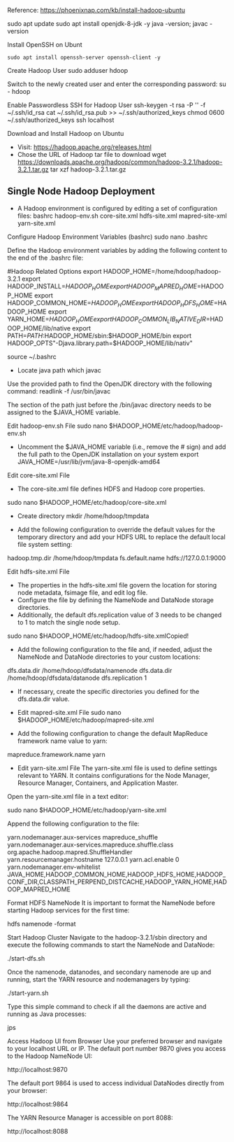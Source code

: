 Reference:
https://phoenixnap.com/kb/install-hadoop-ubuntu

sudo apt update
sudo apt install openjdk-8-jdk -y
java -version; javac -version

Install OpenSSH on Ubunt
```
sudo apt install openssh-server openssh-client -y
```

Create Hadoop User
sudo adduser hdoop

Switch to the newly created user and enter the corresponding password:
su - hdoop

Enable Passwordless SSH for Hadoop User
ssh-keygen -t rsa -P '' -f ~/.ssh/id_rsa
cat ~/.ssh/id_rsa.pub >> ~/.ssh/authorized_keys
chmod 0600 ~/.ssh/authorized_keys
ssh localhost

Download and Install Hadoop on Ubuntu
- Visit: https://hadoop.apache.org/releases.html
- Chose the URL of Hadoop tar file to download
wget https://downloads.apache.org/hadoop/common/hadoop-3.2.1/hadoop-3.2.1.tar.gz
tar xzf hadoop-3.2.1.tar.gz


## Single Node Hadoop Deployment
- A Hadoop environment is configured by editing a set of configuration files:
bashrc
hadoop-env.sh
core-site.xml
hdfs-site.xml
mapred-site-xml
yarn-site.xml


Configure Hadoop Environment Variables (bashrc)
sudo nano .bashrc

Define the Hadoop environment variables by adding the following content to the end of the .bashrc file:

#Hadoop Related Options
export HADOOP_HOME=/home/hdoop/hadoop-3.2.1
export HADOOP_INSTALL=$HADOOP_HOME
export HADOOP_MAPRED_HOME=$HADOOP_HOME
export HADOOP_COMMON_HOME=$HADOOP_HOME
export HADOOP_HDFS_HOME=$HADOOP_HOME
export YARN_HOME=$HADOOP_HOME
export HADOOP_COMMON_LIB_NATIVE_DIR=$HADOOP_HOME/lib/native
export PATH=$PATH:$HADOOP_HOME/sbin:$HADOOP_HOME/bin
export HADOOP_OPTS"-Djava.library.path=$HADOOP_HOME/lib/nativ"


source ~/.bashrc

- Locate java path
which javac

Use the provided path to find the OpenJDK directory with the following command:
readlink -f /usr/bin/javac

The section of the path just before the /bin/javac directory needs to be assigned to the $JAVA_HOME variable.

Edit hadoop-env.sh File
sudo nano $HADOOP_HOME/etc/hadoop/hadoop-env.sh

- Uncomment the $JAVA_HOME variable (i.e., remove the # sign) and add the full path to the OpenJDK installation on your system
export JAVA_HOME=/usr/lib/jvm/java-8-openjdk-amd64

Edit core-site.xml File
- The core-site.xml file defines HDFS and Hadoop core properties.

sudo nano $HADOOP_HOME/etc/hadoop/core-site.xml

- Create directory
mkdir /home/hdoop/tmpdata

- Add the following configuration to override the default values for the temporary directory and add your HDFS URL to replace the default local file system setting:

<configuration>
<property>
  <name>hadoop.tmp.dir</name>
  <value>/home/hdoop/tmpdata</value>
</property>
<property>
  <name>fs.default.name</name>
  <value>hdfs://127.0.0.1:9000</value>
</property>
</configuration>


Edit hdfs-site.xml File
- The properties in the hdfs-site.xml file govern the location for storing node metadata, fsimage file, and edit log file.
- Configure the file by defining the NameNode and DataNode storage directories.
- Additionally, the default dfs.replication value of 3 needs to be changed to 1 to match the single node setup.

sudo nano $HADOOP_HOME/etc/hadoop/hdfs-site.xmlCopied!

- Add the following configuration to the file and, if needed, adjust the NameNode and DataNode directories to your custom locations:

<configuration>
<property>
  <name>dfs.data.dir</name>
  <value>/home/hdoop/dfsdata/namenode</value>
</property>
<property>
  <name>dfs.data.dir</name>
  <value>/home/hdoop/dfsdata/datanode</value>
</property>
<property>
  <name>dfs.replication</name>
  <value>1</value>
</property>
</configuration>

- If necessary, create the specific directories you defined for the dfs.data.dir value.

- Edit mapred-site.xml File
sudo nano $HADOOP_HOME/etc/hadoop/mapred-site.xml

- Add the following configuration to change the default MapReduce framework name value to yarn:

<configuration>
<property>
  <name>mapreduce.framework.name</name>
  <value>yarn</value>
</property>
</configuration>

- Edit yarn-site.xml File
The yarn-site.xml file is used to define settings relevant to YARN. It contains configurations for the Node Manager, Resource Manager, Containers, and Application Master.

Open the yarn-site.xml file in a text editor:

sudo nano $HADOOP_HOME/etc/hadoop/yarn-site.xml

Append the following configuration to the file:

<configuration>
<property>
  <name>yarn.nodemanager.aux-services</name>
  <value>mapreduce_shuffle</value>
</property>
<property>
  <name>yarn.nodemanager.aux-services.mapreduce.shuffle.class</name>
  <value>org.apache.hadoop.mapred.ShuffleHandler</value>
</property>
<property>
  <name>yarn.resourcemanager.hostname</name>
  <value>127.0.0.1</value>
</property>
<property>
  <name>yarn.acl.enable</name>
  <value>0</value>
</property>
<property>
  <name>yarn.nodemanager.env-whitelist</name>   
  <value>JAVA_HOME,HADOOP_COMMON_HOME,HADOOP_HDFS_HOME,HADOOP_CONF_DIR,CLASSPATH_PERPEND_DISTCACHE,HADOOP_YARN_HOME,HADOOP_MAPRED_HOME</value>
</property>
</configuration>

Format HDFS NameNode
It is important to format the NameNode before starting Hadoop services for the first time:

hdfs namenode -format

Start Hadoop Cluster
Navigate to the hadoop-3.2.1/sbin directory and execute the following commands to start the NameNode and DataNode:

./start-dfs.sh

Once the namenode, datanodes, and secondary namenode are up and running, start the YARN resource and nodemanagers by typing:

./start-yarn.sh

Type this simple command to check if all the daemons are active and running as Java processes:

jps

Access Hadoop UI from Browser
Use your preferred browser and navigate to your localhost URL or IP. The default port number 9870 gives you access to the Hadoop NameNode UI:

http://localhost:9870


The default port 9864 is used to access individual DataNodes directly from your browser:

http://localhost:9864


The YARN Resource Manager is accessible on port 8088:

http://localhost:8088
